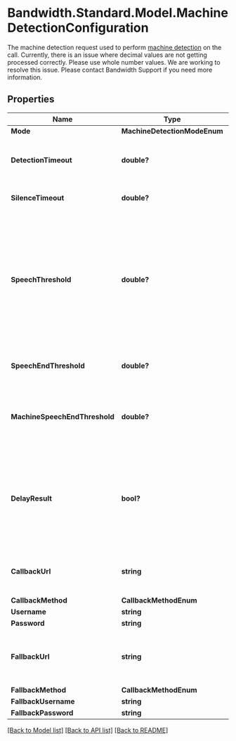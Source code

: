 # Bandwidth.Standard.Model.MachineDetectionConfiguration
The machine detection request used to perform <a href='/docs/voice/guides/machineDetection'>machine detection</a> on the call. Currently, there is an issue where decimal values are not getting processed correctly. Please use whole number values. We are working to resolve this issue. Please contact Bandwidth Support if you need more information.

## Properties

Name | Type | Description | Notes
------------ | ------------- | ------------- | -------------
**Mode** | **MachineDetectionModeEnum** |  | [optional] 
**DetectionTimeout** | **double?** | The timeout used for the whole operation, in seconds. If no result is determined in this period, a callback with a &#x60;timeout&#x60; result is sent. | [optional] [default to 15D]
**SilenceTimeout** | **double?** | If no speech is detected in this period, a callback with a &#39;silence&#39; result is sent. | [optional] [default to 10D]
**SpeechThreshold** | **double?** | When speech has ended and a result couldn&#39;t be determined based on the audio content itself, this value is used to determine if the speaker is a machine based on the speech duration. If the length of the speech detected is greater than or equal to this threshold, the result will be &#39;answering-machine&#39;. If the length of speech detected is below this threshold, the result will be &#39;human&#39;. | [optional] [default to 10D]
**SpeechEndThreshold** | **double?** | Amount of silence (in seconds) before assuming the callee has finished speaking. | [optional] [default to 5D]
**MachineSpeechEndThreshold** | **double?** | When an answering machine is detected, the amount of silence (in seconds) before assuming the message has finished playing.  If not provided it will default to the speechEndThreshold value. | [optional] 
**DelayResult** | **bool?** | If set to &#39;true&#39; and if an answering machine is detected, the &#39;answering-machine&#39; callback will be delayed until the machine is done speaking, or an end of message tone is detected, or until the &#39;detectionTimeout&#39; is exceeded. If false, the &#39;answering-machine&#39; result is sent immediately. | [optional] [default to false]
**CallbackUrl** | **string** | The URL to send the &#39;machineDetectionComplete&#39; webhook when the detection is completed. Only for &#39;async&#39; mode. | [optional] 
**CallbackMethod** | **CallbackMethodEnum** |  | [optional] 
**Username** | **string** | Basic auth username. | [optional] 
**Password** | **string** | Basic auth password. | [optional] 
**FallbackUrl** | **string** | A fallback URL which, if provided, will be used to retry the machine detection complete webhook delivery in case &#x60;callbackUrl&#x60; fails to respond | [optional] 
**FallbackMethod** | **CallbackMethodEnum** |  | [optional] 
**FallbackUsername** | **string** | Basic auth username. | [optional] 
**FallbackPassword** | **string** | Basic auth password. | [optional] 

[[Back to Model list]](../README.md#documentation-for-models) [[Back to API list]](../README.md#documentation-for-api-endpoints) [[Back to README]](../README.md)

